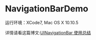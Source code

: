 # NavigationBarDemo

运行环境：XCode7, Mac OS X 10.10.5

详情请看这篇博文:[UINavigationBar 使用总结](http://www.jianshu.com/p/f0d3df54baa6)
